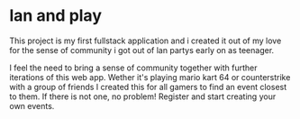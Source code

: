 # lan and play

This project is my first fullstack application and i created it out of my love for the sense of community i got out of lan partys early on as teenager.

I feel the need to bring a sense of community together with further iterations of this web app. Wether it's playing mario kart 64 or counterstrike with a group of friends I created this for all gamers to find an event closest to them. If there is not one, no problem! Register and start creating your own events.


